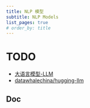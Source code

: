 ```yaml
---
title: NLP 模型
subtitle: NLP Models
list_pages: true
# order_by: title
---
```


# TODO

* [大语言模型-LLM](https://mp.weixin.qq.com/s/GUxebYPjEaC7hyI5JpJrNQ)
* [datawhalechina/hugging-llm](https://github.com/datawhalechina/hugging-llm)

## Doc